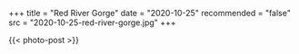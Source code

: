 +++
title = "Red River Gorge"
date = "2020-10-25"
recommended = "false"
src = "2020-10-25-red-river-gorge.jpg"
+++

{{< photo-post >}}

